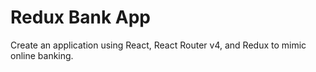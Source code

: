 # Redux Bank App

Create an application using React, React Router v4, and Redux to mimic online banking.
